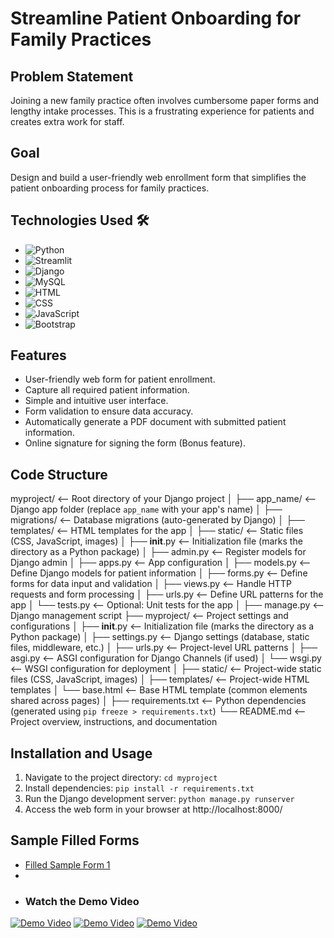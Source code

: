 # Streamline Patient Onboarding for Family Practices

## Problem Statement
Joining a new family practice often involves cumbersome paper forms and lengthy intake processes. This is a frustrating experience for patients and creates extra work for staff.

## Goal
Design and build a user-friendly web enrollment form that simplifies the patient onboarding process for family practices.

## Technologies Used 🛠️
- ![Python](https://img.shields.io/badge/python-3670A0?style=for-the-badge&logo=python&logoColor=ffdd54) 
- ![Streamlit](https://img.shields.io/static/v1?style=for-the-badge&message=Streamlit&color=FF4B4B&logo=Streamlit&logoColor=FFFFFF&label=)
- ![Django](https://img.shields.io/badge/Django-092E20?style=for-the-badge&logo=django&logoColor=white)
- ![MySQL](https://img.shields.io/badge/MySQL-4479A1?style=for-the-badge&logo=mysql&logoColor=white)
- ![HTML](https://img.shields.io/badge/HTML5-E34F26?style=for-the-badge&logo=html5&logoColor=white)
- ![CSS](https://img.shields.io/badge/CSS3-1572B6?style=for-the-badge&logo=css3&logoColor=white)
- ![JavaScript](https://img.shields.io/badge/JavaScript-F7DF1E?style=for-the-badge&logo=javascript&logoColor=black)
- ![Bootstrap](https://img.shields.io/badge/Bootstrap-563D7C?style=for-the-badge&logo=bootstrap&logoColor=white)


## Features
- User-friendly web form for patient enrollment.
- Capture all required patient information.
- Simple and intuitive user interface.
- Form validation to ensure data accuracy.
- Automatically generate a PDF document with submitted patient information.
- Online signature for signing the form (Bonus feature).

## Code Structure
myproject/                 <-- Root directory of your Django project
│
├── app_name/              <-- Django app folder (replace `app_name` with your app's name)
│   ├── migrations/        <-- Database migrations (auto-generated by Django)
│   ├── templates/         <-- HTML templates for the app
│   ├── static/            <-- Static files (CSS, JavaScript, images)
│   ├── __init__.py        <-- Initialization file (marks the directory as a Python package)
│   ├── admin.py           <-- Register models for Django admin
│   ├── apps.py            <-- App configuration
│   ├── models.py          <-- Define Django models for patient information
│   ├── forms.py           <-- Define forms for data input and validation
│   ├── views.py           <-- Handle HTTP requests and form processing
│   ├── urls.py            <-- Define URL patterns for the app
│   └── tests.py           <-- Optional: Unit tests for the app
│
├── manage.py              <-- Django management script
├── myproject/             <-- Project settings and configurations
│   ├── __init__.py        <-- Initialization file (marks the directory as a Python package)
│   ├── settings.py        <-- Django settings (database, static files, middleware, etc.)
│   ├── urls.py            <-- Project-level URL patterns
│   ├── asgi.py            <-- ASGI configuration for Django Channels (if used)
│   └── wsgi.py            <-- WSGI configuration for deployment
│
├── static/                <-- Project-wide static files (CSS, JavaScript, images)
│
├── templates/             <-- Project-wide HTML templates
│   └── base.html          <-- Base HTML template (common elements shared across pages)
│
├── requirements.txt       <-- Python dependencies (generated using `pip freeze > requirements.txt`)
└── README.md              <-- Project overview, instructions, and documentation


## Installation and Usage
1. Navigate to the project directory: `cd myproject`
2. Install dependencies: `pip install -r requirements.txt`
3. Run the Django development server: `python manage.py runserver`
4. Access the web form in your browser at http://localhost:8000/

## Sample Filled Forms
- [Filled Sample Form 1](https://github.com/varshasenthil2003/Bewell_hackathon/blob/main/filled_form_S.pdf)
- 
- ### Watch the Demo Video
[![Demo Video](https://img.youtube.com/vi/YOUR_VIDEO_ID_HERE/0.jpg)](https://github.com/varshasenthil2003/Bewell_hackathon/blob/main/mysql.mp4)
[![Demo Video](https://img.youtube.com/vi/YOUR_VIDEO_ID_HERE/0.jpg)](https://github.com/varshasenthil2003/Bewell_hackathon/blob/main/forms.mp4)
[![Demo Video](https://img.youtube.com/vi/YOUR_VIDEO_ID_HERE/0.jpg)](https://github.com/varshasenthil2003/Bewell_hackathon/blob/main/result(2).mp4)
